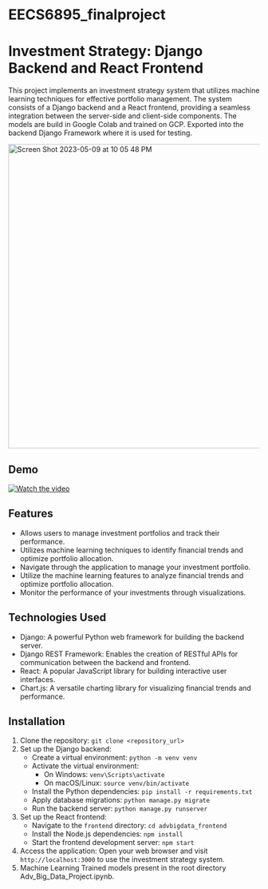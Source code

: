 # EECS6895_finalproject

# Investment Strategy: Django Backend and React Frontend

This project implements an investment strategy system that utilizes machine learning techniques for effective portfolio management. The system consists of a Django backend and a React frontend, providing a seamless integration between the server-side and client-side components.
The models are build in Google Colab and trained on GCP. Exported into the backend Django Framework where it is used for testing.


<img width="609" alt="Screen Shot 2023-05-09 at 10 05 48 PM" src="https://github.com/AayushKamath/EECS6895_finalproject/assets/99830884/a3c7bf16-9b31-453d-923b-688ea012eb2c">


## Demo

[![Watch the video](https://img.youtube.com/vi/iZSzM010ccI/0.jpg)](https://youtu.be/iZSzM010ccI)

## Features

- Allows users to manage investment portfolios and track their performance.
- Utilizes machine learning techniques to identify financial trends and optimize portfolio allocation.
- Navigate through the application to manage your investment portfolio.
- Utilize the machine learning features to analyze financial trends and optimize portfolio allocation.
- Monitor the performance of your investments through visualizations.

## Technologies Used

- Django: A powerful Python web framework for building the backend server.
- Django REST Framework: Enables the creation of RESTful APIs for communication between the backend and frontend.
- React: A popular JavaScript library for building interactive user interfaces.
- Chart.js: A versatile charting library for visualizing financial trends and performance.

## Installation

1. Clone the repository: `git clone <repository_url>`
2. Set up the Django backend:
   - Create a virtual environment: `python -m venv venv`
   - Activate the virtual environment:
     - On Windows: `venv\Scripts\activate`
     - On macOS/Linux: `source venv/bin/activate`
   - Install the Python dependencies: `pip install -r requirements.txt`
   - Apply database migrations: `python manage.py migrate`
   - Run the backend server: `python manage.py runserver`
3. Set up the React frontend:
   - Navigate to the `frontend` directory: `cd advbigdata_frontend`
   - Install the Node.js dependencies: `npm install`
   - Start the frontend development server: `npm start`
4. Access the application: Open your web browser and visit `http://localhost:3000` to use the investment strategy system.
5. Machine Learning Trained models present in the root directory Adv_Big_Data_Project.ipynb.


